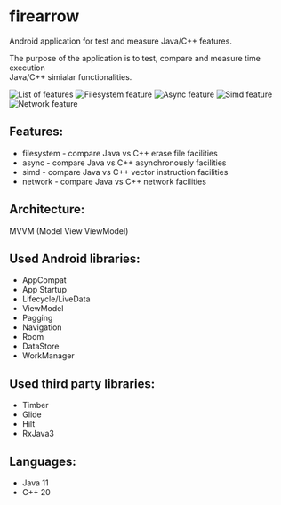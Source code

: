 # firearrow

Android application for test and measure Java/C++ features.

The purpose of the application is to test, compare and measure time execution</br> 
 Java/C++ simialar functionalities.

![List of features](screenshot/firearrow_1.jpg "A list of features")
![Filesystem feature](screenshot/firearrow_2.jpg "A erase file feature")
![Async feature](screenshot/firearrow_3.jpg "A asynchronously feature")
![Simd feature](screenshot/firearrow_4.jpg "A simd feature")
![Network feature](screenshot/firearrow_5.jpg "A network feature")

Features:
---------
  * filesystem - compare Java vs C++ erase file facilities
  * async      - compare Java vs C++ asynchronously facilities
  * simd       - compare Java vs C++ vector instruction facilities
  * network    - compare Java vs C++ network facilities

Architecture:
-------------
MVVM (Model View ViewModel)

Used Android libraries:
-----------------------
  * AppCompat
  * App Startup
  * Lifecycle/LiveData
  * ViewModel
  * Pagging
  * Navigation
  * Room
  * DataStore
  * WorkManager
  
Used third party libraries:
--------------------------
  * Timber
  * Glide
  * Hilt
  * RxJava3

Languages:
----------
  * Java 11
  * C++ 20
  
